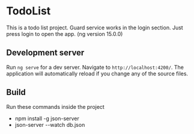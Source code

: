 # TodoList

This is a todo list project. Guard service works in the login section. Just press login to open the app. (ng version 15.0.0)

## Development server

Run `ng serve` for a dev server. Navigate to `http://localhost:4200/`. The application will automatically reload if you change any of the source files.

## Build

Run these commands inside the project
<ul>
  <li>npm install -g json-server</li>
  <li>json-server --watch db.json</li>
</ul>
